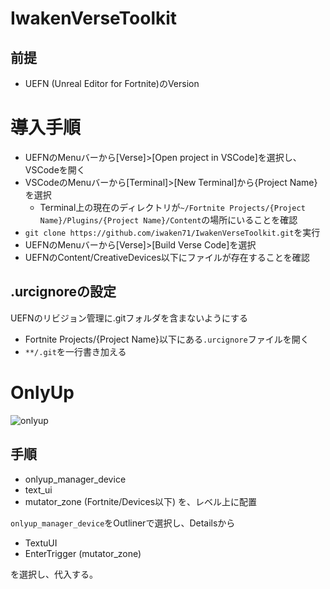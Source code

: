 # IwakenVerseToolkit

## 前提
- UEFN (Unreal Editor for Fortnite)のVersion

# 導入手順
- UEFNのMenuバーから[Verse]>[Open project in VSCode]を選択し、VSCodeを開く
- VSCodeのMenuバーから[Terminal]>[New Terminal]から{Project Name}を選択
  - Terminal上の現在のディレクトリが`~/Fortnite Projects/{Project Name}/Plugins/{Project Name}/Content`の場所にいることを確認
- `git clone https://github.com/iwaken71/IwakenVerseToolkit.git`を実行
- UEFNのMenuバーから[Verse]>[Build Verse Code]を選択
- UEFNのContent/CreativeDevices以下にファイルが存在することを確認

## .urcignoreの設定
UEFNのリビジョン管理に.gitフォルダを含まないようにする

- Fortnite Projects/{Project Name}以下にある`.urcignore`ファイルを開く
- `**/.git`を一行書き加える

# OnlyUp

![onlyup](https://github.com/iwaken71/IwakenVerseToolkit/assets/10010842/ada4e92c-dd3f-4022-8ed3-7bf3b125dc99)

## 手順

- onlyup_manager_device
- text_ui
- mutator_zone (Fortnite/Devices以下)
を、レベル上に配置

`onlyup_manager_device`をOutlinerで選択し、Detailsから

- TextuUI
- EnterTrigger (mutator_zone)

を選択し、代入する。

